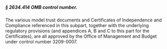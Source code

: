 ##### § 2634.414 OMB control number. #####

The various model trust documents and Certificates of Independence and Compliance referenced in this subpart, together with the underlying regulatory provisions (and appendices A, B and C to this part for the Certificates), are all approved by the Office of Management and Budget under control number 3209-0007.